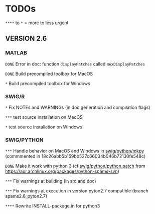 # TODOs

`****` to `*` = more to less urgent

## VERSION 2.6

### MATLAB

`DONE` Error in doc: function `displayPatches` called `mexDisplayPatches`

`DONE` Build precompiled toolbox for MacOS

`*` Build precompiled toolbox for Windows

### SWIG/R

`*` Fix NOTEs and WARNINGs (in doc generation and compilation flags)

`***` test source installation on MacOS

`*` test source installation on Windows

### SWIG/PYTHON

`***` Handle behavior on MacOS and Windows in [swig/python/mkpy](swig/python/mkpy) (commmented in 18c26abb5b159bb527c66034b046b72130fe548c)

`DONE` Make it work with python 3 (cf [swig/python/python.patch](swig/python/python.patch) from https://aur.archlinux.org/packages/python-spams-svn)

`***` Fix warnings at building (in src and doc)

`***` Fix warnings at execution in version pyton2.7 compatible (branch spams2.6_pyton2.7)

`****` Rewrite INSTALL-package.in for python3

